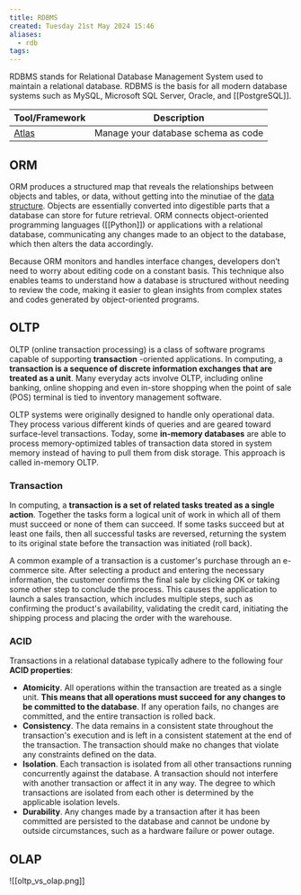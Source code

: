```yaml
---
title: RDBMS
created: Tuesday 21st May 2024 15:46
aliases:
  - rdb
tags:
---
```

RDBMS stands for Relational Database Management System used to maintain a relational database. RDBMS is the basis for all modern database systems such as MySQL, Microsoft SQL Server, Oracle, and [[PostgreSQL]].

| Tool/Framework                          | Description                         |
| --------------------------------------- | ----------------------------------- |
| [Atlas](https://github.com/ariga/atlas) | Manage your database schema as code |
## ORM

ORM produces a structured map that reveals the relationships between objects and tables, or data, without getting into the minutiae of the [data structure](https://builtin.com/data-science/data-structures). Objects are essentially converted into digestible parts that a database can store for future retrieval. ORM connects object-oriented programming languages ([[Python]]) or applications with a relational database, communicating any changes made to an object to the database, which then alters the data accordingly.   

Because ORM monitors and handles interface changes, developers don’t need to worry about editing code on a constant basis. This technique also enables teams to understand how a database is structured without needing to review the code, making it easier to glean insights from complex states and codes generated by object-oriented programs.
## OLTP

OLTP (online transaction processing) is a class of software programs capable of supporting **transaction** -oriented applications. In computing, a **transaction is a sequence of discrete information exchanges that are treated as a unit**. Many everyday acts involve OLTP, including online banking, online shopping and even in-store shopping when the point of sale (POS) terminal is tied to inventory management software.

OLTP systems were originally designed to handle only operational data. They process various different kinds of queries and are geared toward surface-level transactions. Today, some **in-memory databases** are able to process memory-optimized tables of transaction data stored in system memory instead of having to pull them from disk storage. This approach is called in-memory OLTP.
### Transaction

In computing, a **transaction is a set of related tasks treated as a single action**. Together the tasks form a logical unit of work in which all of them must succeed or none of them can succeed. If some tasks succeed but at least one fails, then all successful tasks are reversed, returning the system to its original state before the transaction was initiated (roll back).

A common example of a transaction is a customer's purchase through an e-commerce site. After selecting a product and entering the necessary information, the customer confirms the final sale by clicking OK or taking some other step to conclude the process. This causes the application to launch a sales transaction, which includes multiple steps, such as confirming the product's availability, validating the credit card, initiating the shipping process and placing the order with the warehouse.

### ACID

Transactions in a relational database typically adhere to the following four **ACID properties**:

- **Atomicity**. All operations within the transaction are treated as a single unit. **This means that all operations must succeed for any changes to be committed to the database**. If any operation fails, no changes are committed, and the entire transaction is rolled back.
- **Consistency**. The data remains in a consistent state throughout the transaction's execution and is left in a consistent statement at the end of the transaction. The transaction should make no changes that violate any constraints defined on the data.
- **Isolation**. Each transaction is isolated from all other transactions running concurrently against the database. A transaction should not interfere with another transaction or affect it in any way. The degree to which transactions are isolated from each other is determined by the applicable isolation levels.
- **Durability**. Any changes made by a transaction after it has been committed are persisted to the database and cannot be undone by outside circumstances, such as a hardware failure or power outage.
## OLAP

![[oltp_vs_olap.png]]